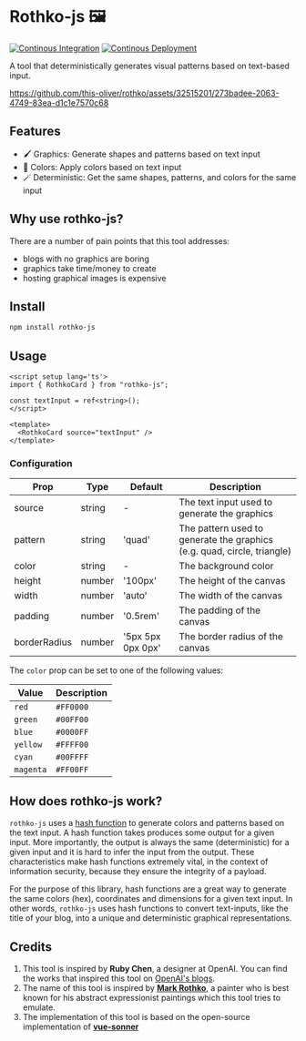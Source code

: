 # Rothko-js 🖼️

[![Continous Integration](https://github.com/this-oliver/rothko-js/actions/workflows/ci.yaml/badge.svg)](https://github.com/this-oliver/rothko-js/actions/workflows/ci.yaml) [![Continous Deployment](https://github.com/this-oliver/rothko-js/actions/workflows/cd.yaml/badge.svg)](https://github.com/this-oliver/rothko-js/actions/workflows/cd.yaml)

A tool that deterministically generates visual patterns based on text-based input.

https://github.com/this-oliver/rothko/assets/32515201/273badee-2063-4749-83ea-d1c1e7570c68

## Features

- 🖌️ Graphics: Generate shapes and patterns based on text input
- 🎨 Colors: Apply colors based on text input
- 🪄 Deterministic: Get the same shapes, patterns, and colors for the same input

## Why use rothko-js?

There are a number of pain points that this tool addresses:

- blogs with no graphics are boring
- graphics take time/money to create
- hosting graphical images is expensive

## Install

```bash
npm install rothko-js
```

## Usage

```vue
<script setup lang='ts'>
import { RothkoCard } from "rothko-js";

const textInput = ref<string>();
</script>

<template>
  <RothkoCard source="textInput" />
</template>
```

### Configuration

| Prop         | Type   | Default           | Description                                                             |
| ------------ | ------ | ----------------- | ----------------------------------------------------------------------- |
| source       | string | -                 | The text input used to generate the graphics                            |
| pattern      | string | 'quad'            | The pattern used to generate the graphics (e.g. quad, circle, triangle) |
| color        | string | -                 | The background color                                                    |
| height       | number | '100px'           | The height of the canvas                                                |
| width        | number | 'auto'            | The width of the canvas                                                 |
| padding      | number | '0.5rem'          | The padding of the canvas                                               |
| borderRadius | number | '5px 5px 0px 0px' | The border radius of the canvas                                         |

The `color` prop can be set to one of the following values:

| Value     | Description |
| --------- | ----------- |
| `red`     | `#FF0000`   |
| `green`   | `#00FF00`   |
| `blue`    | `#0000FF`   |
| `yellow`  | `#FFFF00`   |
| `cyan`    | `#00FFFF`   |
| `magenta` | `#FF00FF`   |

## How does rothko-js work?

`rothko-js` uses a [hash function](https://www.bitpanda.com/academy/en/lessons/what-is-a-hash-function-in-a-blockchain-transaction/) to generate colors and patterns based on the text input. A hash function takes produces some output for a given input. More importantly, the output is always the same (deterministic) for a given input and it is hard to infer the input from the output. These characteristics make hash functions extremely vital, in the context of information security, because they ensure the integrity of a payload.

For the purpose of this library, hash functions are a great way to generate the same colors (hex), coordinates and dimensions for a given text input. In other words, `rothko-js` uses hash functions to
convert text-inputs, like the title of your blog, into a unique and deterministic graphical representations.

## Credits

1. This tool is inspired by **Ruby Chen**, a designer at OpenAI. You can find the works that inspired this tool on [OpenAI's blogs](https://openai.com/blog/).
2. The name of this tool is inspired by [**Mark Rothko**](https://en.wikipedia.org/wiki/Mark_Rothko), a painter who is best known for his abstract expressionist paintings which this tool tries to emulate.
3. The implementation of this tool is based on the open-source implementation of [**vue-sonner**](https://github.com/xiaoluoboding/vue-sonner)
